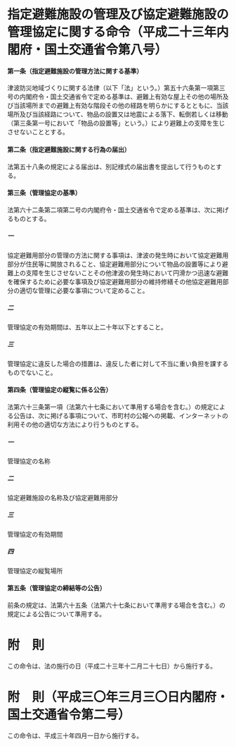 # 指定避難施設の管理及び協定避難施設の管理協定に関する命令（平成二十三年内閣府・国土交通省令第八号）
#### 第一条（指定避難施設の管理方法に関する基準）
津波防災地域づくりに関する法律（以下「法」という。）第五十六条第一項第三号の内閣府令・国土交通省令で定める基準は、避難上有効な屋上その他の場所及び当該場所までの避難上有効な階段その他の経路を明らかにするとともに、当該場所及び当該経路について、物品の設置又は地震による落下、転倒若しくは移動（第三条第一号において「物品の設置等」という。）により避難上の支障を生じさせないこととする。
#### 第二条（指定避難施設に関する行為の届出）
法第五十八条の規定による届出は、別記様式の届出書を提出して行うものとする。
#### 第三条（管理協定の基準）
法第六十二条第二項第二号の内閣府令・国土交通省令で定める基準は、次に掲げるものとする。
##### 一
協定避難用部分の管理の方法に関する事項は、津波の発生時において協定避難用部分が住民等に開放されること、協定避難用部分について物品の設置等により避難上の支障を生じさせないことその他津波の発生時において円滑かつ迅速な避難を確保するために必要な事項及び協定避難用部分の維持修繕その他協定避難用部分の適切な管理に必要な事項について定めること。
##### 二
管理協定の有効期間は、五年以上二十年以下とすること。
##### 三
管理協定に違反した場合の措置は、違反した者に対して不当に重い負担を課するものでないこと。
#### 第四条（管理協定の縦覧に係る公告）
法第六十三条第一項（法第六十七条において準用する場合を含む。）の規定による公告は、次に掲げる事項について、市町村の公報への掲載、インターネットの利用その他の適切な方法により行うものとする。
##### 一
管理協定の名称
##### 二
協定避難施設の名称及び協定避難用部分
##### 三
管理協定の有効期間
##### 四
管理協定の縦覧場所
#### 第五条（管理協定の締結等の公告）
前条の規定は、法第六十五条（法第六十七条において準用する場合を含む。）の規定による公告について準用する。
# 附　則
この命令は、法の施行の日（平成二十三年十二月二十七日）から施行する。
# 附　則（平成三〇年三月三〇日内閣府・国土交通省令第二号）
この命令は、平成三十年四月一日から施行する。
